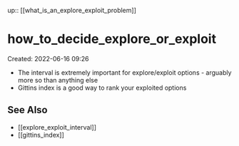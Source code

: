 up:: [[what_is_an_explore_exploit_problem]]

# how_to_decide_explore_or_exploit

Created: 2022-06-16 09:26

- The interval is extremely important for explore/exploit options - arguably more so than anything else
- Gittins index is a good way to rank your exploited options

## See Also

- [[explore_exploit_interval]]
- [[gittins_index]]
